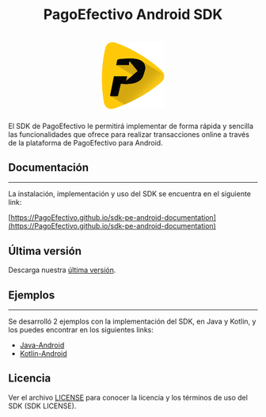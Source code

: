 <h1 align="center">PagoEfectivo Android SDK </h1>

<h1 align="center">
  <a href="https://github.com/PagoEfectivo">
    <img src="assets/pagoefectivo.png" alt="Orbis Mobile Developers" width="25%"></a>
  </a>
</h1>

El SDK de PagoEfectivo le permitirá implementar de forma rápida y sencilla las funcionalidades que ofrece para realizar transacciones online a través de la plataforma de PagoEfectivo para Android.

  ## Documentación
  ---
  La instalación, implementación y uso del SDK se encuentra en el siguiente link:

  [https://PagoEfectivo.github.io/sdk-pe-android-documentation](https://PagoEfectivo.github.io/sdk-pe-android-documentation)

  ## Última versión

  Descarga nuestra [última versión](https://github.com/PagoEfectivo/sdk-pe-android/releases/latest).

  ## Ejemplos
  ---
  Se desarrolló 2 ejemplos con la implementación del SDK, en Java y Kotlin, y los puedes encontrar en los siguientes links:
  - [Java-Android](https://github.com/PagoEfectivo/sdk-pe-android-java-example.git)
  - [Kotlin-Android](https://github.com/PagoEfectivo/sdk-pe-android-kotlin-example.git)

  ## Licencia

  Ver el archivo [LICENSE](LICENSE.md) para conocer la licencia y los términos de uso del SDK (SDK LICENSE).
